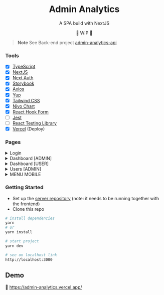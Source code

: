 <h1 align="center">Admin Analytics</h1>

<p align="center">A SPA build with NextJS</p>

<p align="center">🚧 WIP 🚧</p> 

> **Note**
> See Back-end project [admin-analytics-api](https://github.com/biantris/admin-analytics-api)

### Tools

- [x] [TypeScript](https://www.typescriptlang.org/)
- [x] [NextJS](https://nextjs.org/)
- [x] [Next Auth](https://next-auth.js.org/)
- [x] [Storybook](https://storybook.js.org/)
- [x] [Axios](https://axios-http.com/)
- [x] [Yup](https://github.com/jquense/yup)
- [x] [Tailwind CSS](https://tailwindcss.com/)
- [x] [Nivo Chart](https://nivo.rocks/)
- [x] [React Hook Form](https://react-hook-form.com/)
- [ ] [Jest](https://jestjs.io/)
- [ ] [React Testing Library](https://testing-library.com/)
- [x] [Vercel](https://vercel.com/) (Deploy)

### Pages

<details>
<summary>Login</summary>

![NexSnap-Mar-10-2023_12-04-38_PM](https://user-images.githubusercontent.com/65451957/224350292-3b148da2-c38c-4142-abbd-2946d441eefc.png)

</summary>
</details>

<details>
<summary>Dashboard [ADMIN]</summary>

![NexSnap-Mar-11-2023_06-55-53_PM](https://user-images.githubusercontent.com/65451957/224513125-daf26cd9-fee8-4990-a769-091f899d4b21.png)

</summary>
</details>

<details>
<summary>Dashboard [USER]</summary>

![NexSnap-Mar-11-2023_06-58-48_PM](https://user-images.githubusercontent.com/65451957/224513181-333ce503-4577-4da0-a26e-3177a9213a73.png)

</summary>
</details>

<details>
<summary>Users [ADMIN]</summary>

![NexSnap-Mar-11-2023_07-00-16_PM](https://user-images.githubusercontent.com/65451957/224513225-d00f5b68-a080-4172-8478-d54f0b6d2780.png)

</summary>
</details>

<details>
<summary>MENU MOBILE</summary>

![image](https://user-images.githubusercontent.com/65451957/224513339-0706b56b-2614-452e-a636-ad3dd65f12e3.png)

</summary>
</details>

### Getting Started

- Set up the [server repository](https://github.com/biantris/admin-analytics-api) (note: it needs to be running together with the frontend)
- Clone this repo

```sh
# install dependencies
yarn
# or
yarn install

# start project
yarn dev

# see on localhost link
http://localhost:3000
```

## Demo

🔗 https://admin-analytics.vercel.app/
